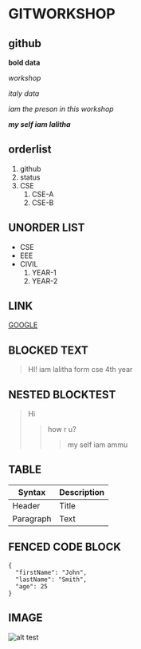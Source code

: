 # GITWORKSHOP
## github

**bold data**

_workshop_

*italy data*

*iam the preson in this workshop*

_**my self iam lalitha**_

## orderlist
1. github
2. status
3. CSE
    1. CSE-A
    2. CSE-B
## UNORDER LIST
* CSE
* EEE
* CIVIL
    1. YEAR-1
    2. YEAR-2
## LINK
[GOOGLE](https://www.google.com)
## BLOCKED TEXT
> HI! iam lalitha form cse 4th year 
## NESTED BLOCKTEST
> Hi
>> how r u?
>>> my self iam ammu
## TABLE
| Syntax | Description |
| ----------- | ----------- |
| Header | Title |
| Paragraph | Text |
## FENCED CODE BLOCK
```
{
  "firstName": "John",
  "lastName": "Smith",
  "age": 25
}
```
## IMAGE
![alt test](momdad.jpg)
